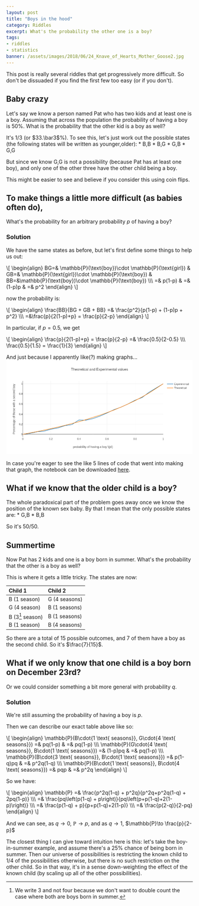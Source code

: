 ```yaml
---
layout: post
title: "Boys in the hood"
category: Riddles
excerpt: What's the probability the other one is a boy?
tags:
- riddles
- statistics
banner: /assets/images/2018/06/24_Knave_of_Hearts_Mother_Goose2.jpg
---
```


This post is really several riddles that get progressively more difficult. So don't be dissuaded if you find the first few too easy (or if you don't).

## Baby crazy

Let's say we know a person named Pat who has two kids and at least one is a boy. Assuming that across the population the probability of having a boy is 50%. What is the probability that the other kid is a boy as well?

<div class="hint" markdown="1">
It's 1/3 (or $33.\bar3$%). To see this, let's just work out the possible states (the following states will be written as younger,older):
* B,B
* B,G
* G,B
* G,G

But since we know G,G is not a possibility (because Pat has at least one boy), and only one of the other three have the other child being a boy.

This might be easier to see and believe if you consider this using coin flips.
</div>

## To make things a little more difficult (as babies often do),

What's the probability for an arbitrary probability $p$ of having a boy?

### Solution
<div class="hint" markdown="1">
We have the same states as before, but let's first define some things to help us out:

\\[
\begin{align}
	BG=& \mathbb{P}(\text{boy})\cdot \mathbb{P}(\text{girl}) & GB=& \mathbb{P}(\text{girl})\cdot \mathbb{P}(\text{boy}) & BB=&\mathbb{P}(\text{boy})\cdot \mathbb{P}(\text{boy}) \\\\\\
	=& p(1-p) & =& (1-p)p & =& p^2
\end{align}
\\]

now the probability is:

\\[
\begin{align}
	\frac{BB}{BG + GB + BB} =& \frac{p^2}{p(1-p) + (1-p)p + p^2} \\\\\\
	=&\frac{p}{2(1-p)+p} = \frac{p}{2-p}
\end{align}
\\]

In particular, if $p=0.5$, we get

\\[
\begin{align}
	\frac{p}{2(1-p)+p} = \frac{p}{2-p} =& \frac{0.5}{2-0.5} \\\\\\
	\frac{0.5}{1.5} = \frac{1}{3}
\end{align}
\\]

And just because I apparently like(?) making graphs...
![percentage plot](/assets/images/2018/06/24_expPlot.png)

In case you're eager to see the like 5 lines of code that went into making that graph, the notebook can be downloaded [here](/assets/notebooks/2018/06/24_boys-in-the-hood.ipynb).
</div>

## What if we know that the older child is a boy?

<div class="hint" markdown="1">
The whole paradoxical part of the problem goes away once we know the position of the known sex baby. By that I mean that the only possible states are:
* G,B
* B,B

So it's 50/50.
</div>

## Summertime

Now Pat has 2 kids and one is a boy born in summer. What's the probability that the other is a boy as well?

<div class="hint" markdown="1">
This is where it gets a little tricky. The states are now:

| Child 1 | Child 2 |
| :------ | :------ |
| B (1 season) | G (4 seasons) |
| G (4 season) | B (1 seasons) |
| B (3[^three-not-four] season) | B (1 seasons) |
| B (1 season) | B (4 seasons) |

[^three-not-four]: We write 3 and not four because we don't want to double count the case where both are boys born in summer.

So there are a total of 15 possible outcomes, and 7 of them have a boy as the second child. So it's $\frac{7}{15}$.
</div>

## What if we only know that one child is a boy born on December 23rd?

Or we could consider something a bit more general with probability $q$.

### Solution

<div class="hint" markdown="1">

We're still assuming the probability of having a boy is $p$.

Then we can describe our exact table above like so:

\\[
\begin{align}
	\mathbb{P}(B\cdot\{1 \text{ seasons}\}, G\cdot\{4 \text{ seasons}}) =& pq(1-p) & =& pq(1-p) \\\\\\
	\mathbb{P}(G\cdot\{4 \text{ seasons}\}, B\cdot\{1 \text{ seasons}}) =& (1-p)pq & =& pq(1-p) \\\\\\
	\mathbb{P}(B\cdot\{3 \text{ seasons}\}, B\cdot\{1 \text{ seasons}}) =& p(1-q)pq & =& p^2q(1-q) \\\\\\
	\mathbb{P}(B\cdot\{1 \text{ seasons}\}, B\cdot\{4 \text{ seasons}}) =& pqp & =& p^2q
\end{align}
\\]

So we have:

\\[
\begin{align}
	\mathbb{P} =& \frac{p^2q(1-q) + p^2q}{p^2q+p^2q(1-q) + 2pq(1-p)} \\\\\\
	=& \frac{pq\left(p(1-q) + p\right)}{pq\left(p+p(1-q)+2(1-p)\right)} \\\\\\
	=& \frac{p(1-q) + p}{p+p(1-q)+2(1-p)} \\\\\\
	=& \frac{p(2-q)}{2-pq}
\end{align}
\\]

And we can see, as $q\to0$, $\mathbb{P}\to p$, and as $q\to1$, $\mathbb{P}\to \frac{p}{2-p}$

The closest thing I can give toward intuition here is this: let's take the boy-in-summer example, and assume there's a 25% chance of being born in summer. Then our universe of possibilities is restricting the known child to 1/4 of the possibilities otherwise, but there is no such restriction on the other child. So in that way, it's in a sense down-weighting the effect of the known child (by scaling up all of the other possibilities).
</div>
